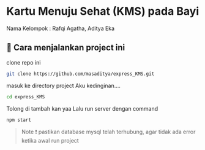 # Kartu Menuju Sehat (KMS) pada Bayi

Nama Kelompok : Rafqi Agatha, Aditya Eka

## :book: Cara menjalankan project ini

clone repo ini

```bash
git clone https://github.com/masaditya/express_KMS.git
```

masuk ke directory project
Aku kedinginan....
```bash
cd express_KMS
```
Tolong di tambah kan yaa
Lalu run server dengan command

```bash
npm start
```

> Note :exclamation: pastikan database mysql telah terhubung, agar tidak ada error ketika awal run project

